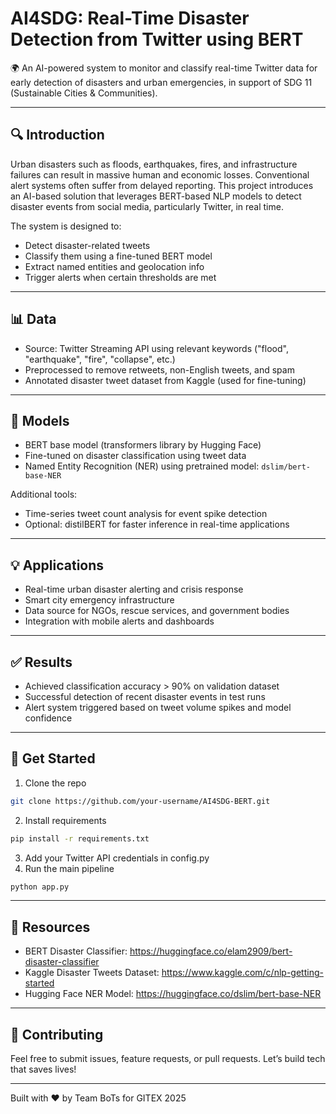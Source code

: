 # AI4SDG: Real-Time Disaster Detection from Twitter using BERT

🌍 An AI-powered system to monitor and classify real-time Twitter data for early detection of disasters and urban emergencies, in support of SDG 11 (Sustainable Cities & Communities).

---

## 🔍 Introduction
Urban disasters such as floods, earthquakes, fires, and infrastructure failures can result in massive human and economic losses. Conventional alert systems often suffer from delayed reporting. This project introduces an AI-based solution that leverages BERT-based NLP models to detect disaster events from social media, particularly Twitter, in real time. 

The system is designed to:
- Detect disaster-related tweets
- Classify them using a fine-tuned BERT model
- Extract named entities and geolocation info
- Trigger alerts when certain thresholds are met

---

## 📊 Data
- Source: Twitter Streaming API using relevant keywords ("flood", "earthquake", "fire", "collapse", etc.)
- Preprocessed to remove retweets, non-English tweets, and spam
- Annotated disaster tweet dataset from Kaggle (used for fine-tuning)

---

## 🤖 Models
- BERT base model (transformers library by Hugging Face)
- Fine-tuned on disaster classification using tweet data
- Named Entity Recognition (NER) using pretrained model: `dslim/bert-base-NER`

Additional tools:
- Time-series tweet count analysis for event spike detection
- Optional: distilBERT for faster inference in real-time applications

---

## 💡 Applications
- Real-time urban disaster alerting and crisis response
- Smart city emergency infrastructure
- Data source for NGOs, rescue services, and government bodies
- Integration with mobile alerts and dashboards

---

## ✅ Results
- Achieved classification accuracy > 90% on validation dataset
- Successful detection of recent disaster events in test runs
- Alert system triggered based on tweet volume spikes and model confidence

---

## 🚀 Get Started
1. Clone the repo
```bash
git clone https://github.com/your-username/AI4SDG-BERT.git
```
2. Install requirements
```bash
pip install -r requirements.txt
```
3. Add your Twitter API credentials in config.py
4. Run the main pipeline
```bash
python app.py
```

---

## 📎 Resources
- BERT Disaster Classifier: https://huggingface.co/elam2909/bert-disaster-classifier
- Kaggle Disaster Tweets Dataset: https://www.kaggle.com/c/nlp-getting-started
- Hugging Face NER Model: https://huggingface.co/dslim/bert-base-NER

---

## 🤝 Contributing
Feel free to submit issues, feature requests, or pull requests. Let’s build tech that saves lives!

---

Built with ❤️ by Team BoTs for GITEX 2025